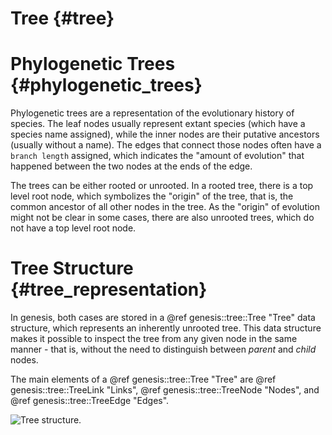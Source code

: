 Tree {#tree}
===========

# Phylogenetic Trees {#phylogenetic_trees}

Phylogenetic trees are a representation of the evolutionary history of species. The leaf nodes
usually represent extant species (which have a species name assigned), while the inner nodes are
their putative ancestors (usually without a name).
The edges that connect those nodes often have a `branch length` assigned, which indicates the
"amount of evolution" that happened between the two nodes at the ends of the edge.

The trees can be either rooted or unrooted. In a rooted tree, there is a top level root node, which
symbolizes the "origin" of the tree, that is, the common ancestor of all other nodes in the tree.
As the "origin" of evolution might not be clear in some cases, there are also unrooted trees,
which do not have a top level root node.

# Tree Structure {#tree_representation}

In genesis, both cases are stored in a @ref genesis::tree::Tree "Tree" data structure,
which represents an inherently unrooted tree. This data structure makes it possible to inspect the
tree from any given node in the same manner - that is, without the need to distinguish between
*parent* and *child* nodes.

The main elements of a @ref genesis::tree::Tree "Tree" are @ref genesis::tree::TreeLink "Links",
@ref genesis::tree::TreeNode "Nodes", and @ref genesis::tree::TreeEdge "Edges".

![Tree structure.](tree/structure.png)

<!-- The yellow, blue and black things makes up the tree. -->

<!-- The Tree and all its associated classes strive to be highly flexible and highly efficient at
the same time. Unfortunately, this comes at the cost of code complexity. -->

<!-- ## Nodes

Each node... -->

<!--
# Tree Manipulation

## High Level

add_new_node()

## Low Level

reset_outer() etc
-->
